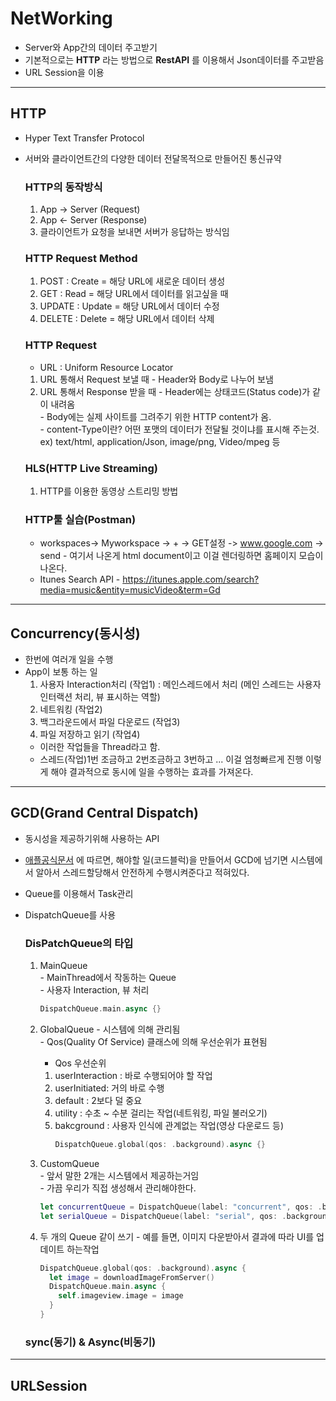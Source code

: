 # NetWorking
- Server와 App간의 데이터 주고받기
- 기본적으로는 **HTTP** 라는 방법으로 **RestAPI** 를 이용해서 Json데이터를 주고받음
- URL Session을 이용
<hr/>

## HTTP
- Hyper Text Transfer Protocol
- 서버와 클라이언트간의 다양한 데이터 전달목적으로 만들어진 통신규약
  ### HTTP의 동작방식
    1. App -> Server (Request)
    2. App <- Server (Response)
    3. 클라이언트가 요청을 보내면 서버가 응답하는 방식임

  ### HTTP Request Method
    1. POST : Create = 해당 URL에 새로운 데이터 생성
    2. GET : Read = 해당 URL에서 데이터를 읽고싶을 때
    3. UPDATE : Update = 해당 URL에서 데이터 수정
    4. DELETE : Delete = 해당 URL에서 데이터 삭제

  ### HTTP Request
   - URL : Uniform Resource Locator
    1. URL 통해서 Request 보낼 때
      - Header와 Body로 나누어 보냄
    2. URL 통해서 Response 받을 때
      - Header에는 상태코드(Status code)가 같이 내려옴</br>
      - Body에는 실제 사이트를 그려주기 위한 HTTP content가 옴.</br>
      - content-Type이란? 어떤 포맷의 데이터가 전달될 것이냐를 표시해 주는것.</br>
      ex) text/html, application/Json, image/png, Video/mpeg 등

  ### HLS(HTTP Live Streaming)
    1. HTTP를 이용한 동영상 스트리밍 방법

  ### HTTP툴 실습(Postman)
     - workspaces-> Myworkspace -> + -> GET설정 -> www.google.com -> send
      - 여기서 나온게 html document이고 이걸 렌더링하면 홈페이지 모습이 나온다.
     - Itunes Search API
      - https://itunes.apple.com/search?media=music&entity=musicVideo&term=Gd
<hr/>

## Concurrency(동시성)
- 한번에 여러개 일을 수행
- App이 보통 하는 일
  1. 사용자 Interaction처리 (작업1) : 메인스레드에서 처리 (메인 스레드는 사용자 인터랙션 처리, 뷰 표시하는 역할)
  2. 네트워킹 (작업2)
  3. 백그라운드에서 파일 다운로드 (작업3)
  4. 파일 저장하고 읽기 (작업4)
  - 이러한 작업들을 Thread라고 함.
  - 스레드(작업)1번 조금하고 2번조금하고 3번하고 ... 이걸 엄청빠르게 진행 이렇게 해야 결과적으로 동시에 일을 수행하는 효과를 가져온다.
<hr/>

## GCD(Grand Central Dispatch)
- 동시성을 제공하기위해 사용하는 API
- [애플공식문서](https://developer.apple.com/documentation/DISPATCH) 에 따르면, 해야할 일(코드블럭)을 만들어서 GCD에 넘기면 시스템에서 알아서 스레드할당해서 안전하게 수행시켜준다고 적혀있다.
- Queue를 이용해서 Task관리
- DispatchQueue를 사용

  ### DisPatchQueue의 타입
    1. MainQueue<br/>
      - MainThread에서 작동하는 Queue<br/>
      - 사용자 Interaction, 뷰 처리<br/>
        ```swift
        DispatchQueue.main.async {}
        ```
      
    2. GlobalQueue
      - 시스템에 의해 관리됨<br/>
      - Qos(Quality Of Service) 클래스에 의해 우선순위가 표현됨<br/>
       - Qos 우선순위<br/>
        1. userInteraction : 바로 수행되어야 할 작업<br/>
        2. userInitiated: 거의 바로 수행<br/>
        3. default : 2보다 덜 중요<br/>
        4. utility : 수초 ~ 수분 걸리는 작업(네트워킹, 파일 불러오기)<br/>
        5. bakcground : 사용자 인식에 관계없는 작업(영상 다운로드 등)<br/>
            ```swift
            DispatchQueue.global(qos: .background).async {}  
            ```
    
    3. CustomQueue<br/>
      - 앞서 말한 2개는 시스템에서 제공하는거임<br/>
      - 가끔 우리가 직접 생성해서 관리해야한다.<br/>
        ```swift
        let concurrentQueue = DispatchQueue(label: "concurrent", qos: .background, attributes: .concurrent)
        let serialQueue = DispatchQueue(label: "serial", qos: .background)
        ```
    4. 두 개의 Queue 같이 쓰기
      - 예를 들면, 이미지 다운받아서 결과에 따라 UI를 업데이트 하는작업
        ```swift
        DispatchQueue.global(qos: .background).async {
          let image = downloadImageFromServer()
          DispatchQueue.main.async {
            self.imageview.image = image
          }
        } 
        ```
      
  ### sync(동기) & Async(비동기)
  
<hr/>

## URLSession
